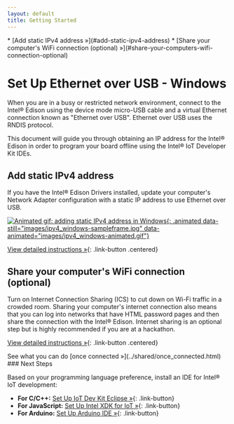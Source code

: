 ```yaml
---
layout: default
title: Getting Started
---
```


<div id="toc" markdown="1">
* [Add static IPv4 address »](#add-static-ipv4-address)
* [Share your computer's WiFi connection (optional) »](#share-your-computers-wifi-connection-optional)
</div>

# Set Up Ethernet over USB - Windows

When you are in a busy or restricted network environment, connect to the Intel® Edison using the device mode micro-USB cable and a virtual Ethernet connection known as "Ethernet over USB". Ethernet over USB uses the RNDIS protocol.

This document will guide you through obtaining an IP address for the Intel® Edison in order to program your board offline using the Intel® IoT Developer Kit IDEs.

<!-- <div id="related-videos" class="callout video">
[Ethernet over USB - Intel Edison - Windows (preview)](https://drive.google.com/open?id=0B2ywC78pxngCUWJxZXJiYngycU0&authuser=0)
</div> -->

## Add static IPv4 address

<div class="tldr" markdown="1">
If you have the Intel® Edison Drivers installed, update your computer's Network Adapter configuration with a static IP address to use Ethernet over USB. 
</div>

[![Animated gif: adding static IPv4 address in Windows](){: .animated data-still="images/ipv4_windows-sampleframe.jpg" data-animated="images/ipv4_windows-animated.gif"}](details-ipv4_address.html)

[View detailed instructions »](details-ipv4_address.html){: .link-button .centered}


## Share your computer's WiFi connection (optional)

<div class="tldr" markdown="1">
Turn on Internet Connection Sharing (ICS) to cut down on Wi-Fi traffic in a crowded room. Sharing your computer's internet connection also means that you can log into networks that have HTML password pages and then share the connection with the Intel® Edison. Internet sharing is an optional step but is highly recommended if you are at a hackathon. 
</div>

[View detailed instructions »](details-share_internet.html){: .link-button .centered}


<div class="callout done" markdown="1">
See what you can do [once connected »](../shared/once_connected.html)
</div>


<div id="next-steps" class="note" markdown="1">
### Next Steps

Based on your programming language preference, install an IDE for Intel® IoT development:

* **For C/C++:** [Set Up IoT Dev Kit Eclipse »](../../../ide_setup/eclipse/setup.html){: .link-button}
* **For JavaScript:** [Set Up Intel XDK for IoT »](../../../ide_setup/xdk/setup.html){: .link-button}
* **For Arduino:** [Set Up Arduino IDE »](../../../ide_setup/arduino/setup.html){: .link-button}
</div>